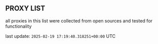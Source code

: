 ## PROXY LIST

all proxies in this list were collected from open sources and tested for functionality

last update: `2025-02-19 17:19:40.318251+00:00` UTC